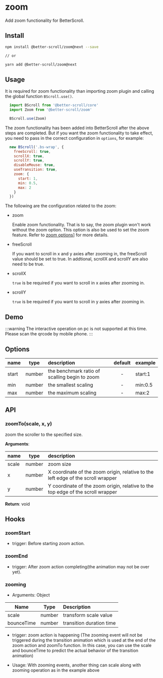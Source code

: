 # zoom

Add zoom functionality for BetterScroll.

## Install

```bash
npm install @better-scroll/zoom@next --save

// or

yarn add @better-scroll/zoom@next
```

## Usage

It is required for zoom functionality than importing zoom plugin and calling the global function `BScroll.use()`.

```js
  import BScroll from '@better-scroll/core'
  import Zoom from '@better-scroll/zoom'

  BScroll.use(Zoom)
```

The zoom functionality has been added into BetterScroll after the above steps are completed. But if you want the zoom functionality to take effect, you need to pass in the correct configuration in `options`, for example:

```js
  new BScroll('.bs-wrap', {
    freeScroll: true,
    scrollX: true,
    scrollY: true,
    disableMouse: true,
    useTransition: true,
    zoom: {
      start: 1,
      min: 0.5,
      max: 2
    }
  })
```

The following are the configuration related to the zoom:

- zoom

  Enable zoom functionality. That is to say, the zoom plugin won't work without the zoom option. This option is also be used to set the zoom feature. Refer to [zoom options](./zoom.html#zoom-options)] for more details.

- freeScroll

  If you want to scroll in x and y axies after zooming in, the freeScroll value should be set to true. In addtional, scrollX and scrollY are also need to be true.

- scrollX

  `true` is be required if you want to scroll in x axies after zooming in.

- scrollY

  `true` is be required if you want to scroll in y axies after zooming in.

## Demo

  :::warning
  The interactive operation on pc is not supported at this time. Please scan the qrcode by mobile phone.
  :::

  <demo qrcode-url="zoom/default">
    <template slot="code-template">
      <<< @/examples/vue/components/zoom/default.vue?template
    </template>
    <template slot="code-script">
      <<< @/examples/vue/components/zoom/default.vue?script
    </template>
    <template slot="code-style">
      <<< @/examples/vue/components/zoom/default.vue?style
    </template>
    <zoom-default slot="demo"></zoom-default>
  </demo>

## Options

|name|type|description|default|example|
|----------|:-----:|:-----------|:--------:|:-------|
|start|number|the benchmark ratio of scalling begin to zoom|-|start:1|
|min|number|the smallest scaling|-|min:0.5|
|max|number|the maximum scaling|-|max:2|

## API

### zoomTo(scale, x, y)

zoom the scroller to the specified size.

**Arguments**:

|name|type|description|
|----------|:-----:|:-----------|
|scale|number|zoom size|
|x|number|X coordinate of the zoom origin, relative to the left edge of the scroll wrapper|
|y|number|Y coordinate of the zoom origin, relative to the top edge of the scroll wrapper|

**Return**: void

## Hooks

### zoomStart

- trigger: Before starting zoom action.

### zoomEnd

- trigger: After zoom action completing(the animation may not be over yet).

### zooming

- Arguments: Object

|Name|Type|Description|
|----------|:-----:|:-----------|
|scale|number|transform scale value|
|bounceTime|number|transition duration time|

- trigger: zoom action is happening (The zooming event will not be triggered during the transition animation which is used at the end of the zoom action and zoomTo function. In this case, you can use the scale and bounceTime to predict the actual behavior of the transition animation)

- Usage: With zooming events, another thing can scale along with zooming operation as in the example above
